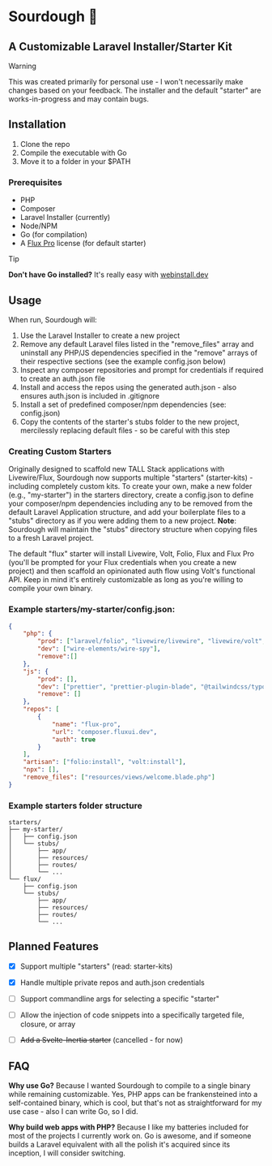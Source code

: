 # Sourdough 🍞
## A Customizable Laravel Installer/Starter Kit

> [!WARNING]
> This was created primarily for personal use - I won't necessarily make changes based on your feedback.
> The installer and the default "starter" are works-in-progress and may contain bugs.

## Installation

1. Clone the repo
2. Compile the executable with Go
3. Move it to a folder in your $PATH

### Prerequisites

- PHP
- Composer
- Laravel Installer (currently)
- Node/NPM
- Go (for compilation)
- A [Flux Pro](https://fluxui.dev/pricing) license (for default starter)

> [!TIP]
> **Don't have Go installed?** It's really easy with [webinstall.dev](https://webinstall.dev/golang/)

## Usage

When run, Sourdough will:

1. Use the Laravel Installer to create a new project
2. Remove any default Laravel files listed in the "remove_files" array and uninstall any PHP/JS dependencies specified in the "remove" arrays of their respective sections (see the example config.json below)
3. Inspect any composer repositories and prompt for credentials if required to create an auth.json file
4. Install and access the repos using the generated auth.json - also ensures auth.json is included in .gitignore
5. Install a set of predefined composer/npm dependencies (see: config.json)
6. Copy the contents of the starter's stubs folder to the new project, mercilessly replacing default files - so be careful with this step

### Creating Custom Starters

Originally designed to scaffold new TALL Stack applications with Livewire/Flux, Sourdough now supports multiple "starters" (starter-kits) - including completely custom kits. To create your own, make a new folder (e.g., "my-starter") in the starters directory, create a config.json to define your composer/npm dependencies including any to be removed from the default Laravel Application structure, and add your boilerplate files to a "stubs" directory as if you were adding them to a new project. **Note**: Sourdough will maintain the "stubs" directory structure when copying files to a fresh Laravel project.

The default "flux" starter will install Livewire, Volt, Folio, Flux and Flux Pro (you'll be prompted for your Flux credentials when you create a new project) and then scaffold an opinionated auth flow using Volt's functional API. Keep in mind it's entirely customizable as long as you're willing to compile your own binary.

### Example starters/my-starter/config.json:

```json
{
    "php": {
        "prod": ["laravel/folio", "livewire/livewire", "livewire/volt", "livewire/flux", "livewire/flux-pro"],
        "dev": ["wire-elements/wire-spy"],
        "remove":[]
    },
    "js": {
        "prod": [],
        "dev": ["prettier", "prettier-plugin-blade", "@tailwindcss/typography"],
        "remove": []
    },
    "repos": [
        {
            "name": "flux-pro",
            "url": "composer.fluxui.dev",
            "auth": true
        }
    ],
    "artisan": ["folio:install", "volt:install"],
    "npx": [],
    "remove_files": ["resources/views/welcome.blade.php"]
}
```

### Example starters folder structure

```
starters/
├── my-starter/
│   ├── config.json
│   └── stubs/
│       ├── app/
│       ├── resources/
│       ├── routes/
│       └── ...
└── flux/
    ├── config.json
    └── stubs/
        ├── app/
        ├── resources/
        ├── routes/
        └── ...
```

## Planned Features

- [x] Support multiple "starters" (read: starter-kits)
- [x] Handle multiple private repos and auth.json credentials
- [ ] Support commandline args for selecting a specific "starter"
- [ ] Allow the injection of code snippets into a specifically targeted file, closure, or array

- [ ] ~~Add a Svelte-Inertia starter~~ (cancelled - for now)

## FAQ

**Why use Go?** Because I wanted Sourdough to compile to a single binary while remaining customizable. Yes, PHP apps can be frankensteined into a self-contained binary, which is cool, but that's not as straightforward for my use case - also I can write Go, so I did.

**Why build web apps with PHP?** Because I like my batteries included for most of the projects I currently work on. Go is awesome, and if someone builds a Laravel equivalent with all the polish it's acquired since its inception, I will consider switching.
